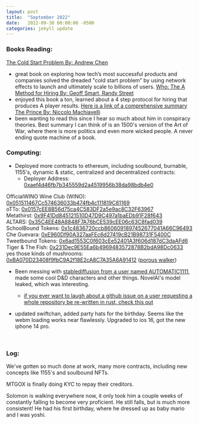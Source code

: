 ```yaml
---
layout: post
title:  "September 2022"
date:   2022-09-30 00:00:00 -0500
categories: jekyll update
---
```


### Books Reading:
[The Cold Start Problem By: Andrew Chen][cold-start]<br>
- great book on exploring how tech’s most successful products and companies solved the dreaded "cold start problem” by using network effects to launch and ultimately scale to billions of users.
[Who: The A Method for Hiring By: Geoff Smart, Randy Street][who]<br>
- enjoyed this book a ton, learned about a 4 step protocol for hiring that produces A player results. [Here is a link of a comprehensive summary][x]
[The Prince By: Niccolo Machiavelli][prince]<br>
- been wanting to read this since I hear so much about him in conspiracy theories. Best summary I can think of is an 1500's version of the Art of War, where there is more politics and even more wicked people. A never ending quote machine of a book.

### Computing:
- Deployed more contracts to ethereum, including soulbound, burnable, 1155's, dynamic & static, centralized and decentralized contracts:
    - Deployer Address: [0xaef4d46fb7b345559d2a4519956b38da98bdb4e0][d]

OfficialWINO Wine Club (WINO): [0x051511467Cc574636033b474fb4c111819C81169][w]<br>
oTTo: [0x0157cEE8B56d75ca4C583DF2a5e9ac8C32F63967][o]<br>
Metathirst: [0x9F41Dd845121510D47D9C497a1baEDb91F28f643][m]<br>
ALTARS: [0x35C4EE48A8848F7A76bCE539cEE06c63C8fad039][a]<br>
SchoolBound Tokens: [0x1c4836720ccb8606091897452677041A66C96493][u]<br>
Che Guevara: [0xE960Df90A327aaFEc6d27419cB21B98731F5400C][c]<br>
Tweetbound Tokens: [0x6ad1553C0f603cEe52401A3f606d187dC3daAFd6][t]<br>
Tiger & The Fish: [0x231Dec9E55Ea6b4969483572878B2bdA98Dc0633][f]<br>
yes those kinds of mushrooms: [0xBA070D23408f9fbC9A2f18E2cA8C7A35A6A91412][y] ([porous walker][p])<br>

- Been messing with [stablediffusion from a user named AUTOMATIC1111][automatic], made some cool D&D characters and other things. NovelAI's model leaked, which was interesting.
    - [if you ever want to laugh about a github issue on a user requesting a whole repository be re-written in rust, check this out][rust]


- updated swiftchan, added party hats for the birthday. Seems like the webm loading works near flawlessly. Upgraded to ios 16, got the new iphone 14 pro.

<br>

### Log:
We've gotten so much done at work, many more contracts, including new concepts like 1155's and soulbound NFTs.

MTGOX is finally doing KYC to repay their creditors.

Solomon is walking everywhere now, it only took him a couple weeks of constantly falling to become very proficient. He still falls, but is much more consistent! He had his first birthday, where he dressed up as baby mario and I was yoshi.



[cold-start]: https://www.audible.com/pd/The-Cold-Start-Problem-Audiobook/0062969765?ref=web_search_eac_asin_1&qid=c05W71dY8g&sr=1-1
[who]: https://www.audible.com/pd/Who-Audiobook/B002V5D3TC?ref=a_library_t_c5_libItem_&pf_rd_p=80765e81-b10a-4f33-b1d3-ffb87793d047&pf_rd_r=R3RV5DMG3D80WH3P5S4F
[prince]: https://www.audible.com/pd/The-Prince-Audiobook/B00FDUJBUC?ref=a_library_t_c5_libItem_&pf_rd_p=80765e81-b10a-4f33-b1d3-ffb87793d047&pf_rd_r=R3RV5DMG3D80WH3P5S4F
[rust]: https://github.com/CompVis/stable-diffusion/issues/283
[w]: https://etherscan.io/address/0x051511467cc574636033b474fb4c111819c81169
[o]: https://etherscan.io/address/0x0157cee8b56d75ca4c583df2a5e9ac8c32f63967
[m]: https://etherscan.io/address/0x9f41dd845121510d47d9c497a1baedb91f28f643
[a]: https://etherscan.io/address/0x35c4ee48a8848f7a76bce539cee06c63c8fad039
[u]: https://etherscan.io/address/0x1c4836720ccb8606091897452677041a66c96493
[c]: https://etherscan.io/address/0xe960df90a327aafec6d27419cb21b98731f5400c
[t]: https://etherscan.io/address/0x6ad1553c0f603cee52401a3f606d187dc3daafd6
[f]: https://etherscan.io/address/0x231dec9e55ea6b4969483572878b2bda98dc0633
[y]: https://etherscan.io/address/0xba070d23408f9fbc9a2f18e2ca8c7a35a6a91412
[p]: https://theporouswalker.com/
[automatic]: https://github.com/AUTOMATIC1111/stable-diffusion-webui
[x]: https://maa1.medium.com/almost-everyone-i-speak-to-complains-about-how-hard-it-is-to-hire-good-product-people-48d995156c50
[d]: https://etherscan.io/address/0xaef4d46fb7b345559d2a4519956b38da98bdb4e0
